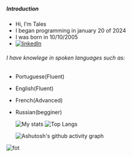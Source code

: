 ##### Introduction

- Hi, I’m Tales
- I began programming in january 20 of 2024
- I was born in 10/10/2005
- [![linkedIn](https://img.shields.io/badge/LinkedIn-0077B5?style=for-the-badge&logo=linkedin&logoColor=white)](https://www.linkedin.com/in/tales-sabini-4481641a0/)

###### I have knowlege in spoken languages such as:

- Portuguese(Fluent)
- English(Fluent)
- French(Advanced)
- Russian(begginer)

  ![My stats](https://github-readme-stats.vercel.app/api?username=ItzTas&theme=tokyonight&rank_icon=github&show_icons=true&&line_height=20)  ![Top Langs](https://github-readme-stats.vercel.app/api/top-langs/?username=ItzTas&theme=tokyonight&layout=compact&card_width=346px)

  ![Ashutosh's github activity graph](https://github-readme-activity-graph.vercel.app/graph?username=ItzTas&theme=react-dark)

![fot](https://camo.githubusercontent.com/c27faf5c5f503dae2aadda8171178a26d0b35072e175f8c2dbb98737bc1a7eea/68747470733a2f2f63617073756c652d72656e6465722e76657263656c2e6170702f6170693f747970653d776176696e6726636f6c6f723d6772616469656e74266865696768743d3130302673656374696f6e3d666f6f746572)
<!---
ItzTas/ItzTas is a ✨ special ✨ repository because its `README.md` (this file) appears on your GitHub profile.
You can click the Preview link to take a look at your changes.
--->
